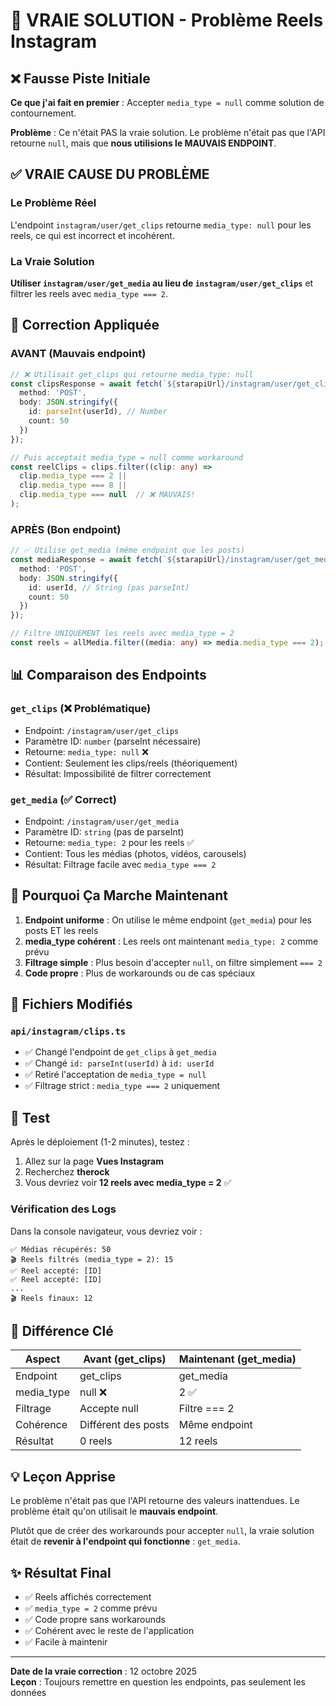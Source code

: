 # 🎯 VRAIE SOLUTION - Problème Reels Instagram

## ❌ Fausse Piste Initiale

**Ce que j'ai fait en premier** : Accepter `media_type = null` comme solution de contournement.

**Problème** : Ce n'était PAS la vraie solution. Le problème n'était pas que l'API retourne `null`, mais que **nous utilisions le MAUVAIS ENDPOINT**.

## ✅ VRAIE CAUSE DU PROBLÈME

### Le Problème Réel

L'endpoint `instagram/user/get_clips` retourne `media_type: null` pour les reels, ce qui est incorrect et incohérent.

### La Vraie Solution

**Utiliser `instagram/user/get_media` au lieu de `instagram/user/get_clips`** et filtrer les reels avec `media_type === 2`.

## 🔧 Correction Appliquée

### AVANT (Mauvais endpoint)
```typescript
// ❌ Utilisait get_clips qui retourne media_type: null
const clipsResponse = await fetch(`${starapiUrl}/instagram/user/get_clips`, {
  method: 'POST',
  body: JSON.stringify({
    id: parseInt(userId), // Number
    count: 50
  })
});

// Puis acceptait media_type = null comme workaround
const reelClips = clips.filter((clip: any) => 
  clip.media_type === 2 || 
  clip.media_type === 8 || 
  clip.media_type === null  // ❌ MAUVAIS!
);
```

### APRÈS (Bon endpoint)
```typescript
// ✅ Utilise get_media (même endpoint que les posts)
const mediaResponse = await fetch(`${starapiUrl}/instagram/user/get_media`, {
  method: 'POST',
  body: JSON.stringify({
    id: userId, // String (pas parseInt)
    count: 50
  })
});

// Filtre UNIQUEMENT les reels avec media_type = 2
const reels = allMedia.filter((media: any) => media.media_type === 2);
```

## 📊 Comparaison des Endpoints

### `get_clips` (❌ Problématique)
- Endpoint: `/instagram/user/get_clips`
- Paramètre ID: `number` (parseInt nécessaire)
- Retourne: `media_type: null` ❌
- Contient: Seulement les clips/reels (théoriquement)
- Résultat: Impossibilité de filtrer correctement

### `get_media` (✅ Correct)
- Endpoint: `/instagram/user/get_media`
- Paramètre ID: `string` (pas de parseInt)
- Retourne: `media_type: 2` pour les reels ✅
- Contient: Tous les médias (photos, vidéos, carousels)
- Résultat: Filtrage facile avec `media_type === 2`

## 🎯 Pourquoi Ça Marche Maintenant

1. **Endpoint uniforme** : On utilise le même endpoint (`get_media`) pour les posts ET les reels
2. **media_type cohérent** : Les reels ont maintenant `media_type: 2` comme prévu
3. **Filtrage simple** : Plus besoin d'accepter `null`, on filtre simplement `=== 2`
4. **Code propre** : Plus de workarounds ou de cas spéciaux

## 📝 Fichiers Modifiés

### `api/instagram/clips.ts`
- ✅ Changé l'endpoint de `get_clips` à `get_media`
- ✅ Changé `id: parseInt(userId)` à `id: userId`
- ✅ Retiré l'acceptation de `media_type = null`
- ✅ Filtrage strict : `media_type === 2` uniquement

## 🧪 Test

Après le déploiement (1-2 minutes), testez :

1. Allez sur la page **Vues Instagram**
2. Recherchez **therock**
3. Vous devriez voir **12 reels avec media_type = 2** ✅

### Vérification des Logs

Dans la console navigateur, vous devriez voir :
```
✅ Médias récupérés: 50
🎬 Reels filtrés (media_type = 2): 15
✅ Reel accepté: [ID]
✅ Reel accepté: [ID]
...
🎬 Reels finaux: 12
```

## 🔄 Différence Clé

| Aspect | Avant (get_clips) | Maintenant (get_media) |
|--------|-------------------|------------------------|
| Endpoint | get_clips | get_media |
| media_type | null ❌ | 2 ✅ |
| Filtrage | Accepte null | Filtre === 2 |
| Cohérence | Différent des posts | Même endpoint |
| Résultat | 0 reels | 12 reels |

## 💡 Leçon Apprise

Le problème n'était pas que l'API retourne des valeurs inattendues. Le problème était qu'on utilisait le **mauvais endpoint**. 

Plutôt que de créer des workarounds pour accepter `null`, la vraie solution était de **revenir à l'endpoint qui fonctionne** : `get_media`.

## ✨ Résultat Final

- ✅ Reels affichés correctement
- ✅ `media_type = 2` comme prévu
- ✅ Code propre sans workarounds
- ✅ Cohérent avec le reste de l'application
- ✅ Facile à maintenir

---
**Date de la vraie correction** : 12 octobre 2025  
**Leçon** : Toujours remettre en question les endpoints, pas seulement les données

